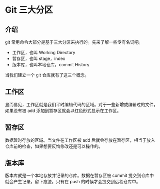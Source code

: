 # Git 三大分区

## 介绍

git 常用命令大部分是基于三大分区来执行的。先来了解一些专有名词吧。

- 工作区，也叫 Working Directory
- 暂存区，也叫 stage，index
- 版本库，也叫本地仓库，commit History

当我们建立一个 git 仓库就有了这三个概念。

## 工作区

显而易见，工作区就是我们平时编辑代码的区域。对于一些新增或编辑过的文件，如果没有被 add 添加到暂存区就会以红色形式显示在工作区。

## 暂存区

数据暂时存放的区域。当文件在工作区被 add 后就会存放在暂存区，相当于放入仓库前的检查，如果想要反悔修改还是可以操作的。

## 版本库

版本库就是一个本地存放并记录的仓库。数据在暂存区被 commit 提交到仓库中就会产生记录，留下痕迹。只有在 push 的时候才会提交到远程仓库中。
